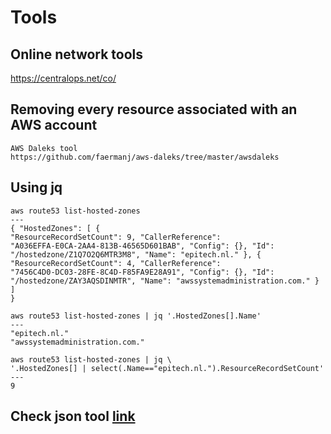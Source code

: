 # Tools

## Online network tools
https://centralops.net/co/

## Removing every resource associated with an AWS account
```
AWS Daleks tool
https://github.com/faermanj/aws-daleks/tree/master/awsdaleks
```

## Using jq
```
aws route53 list-hosted-zones
---
{ "HostedZones": [ {
"ResourceRecordSetCount": 9, "CallerReference":
"A036EFFA-E0CA-2AA4-813B-46565D601BAB", "Config": {}, "Id":
"/hostedzone/Z1Q7O2Q6MTR3M8", "Name": "epitech.nl." }, {
"ResourceRecordSetCount": 4, "CallerReference":
"7456C4D0-DC03-28FE-8C4D-F85FA9E28A91", "Config": {}, "Id":
"/hostedzone/ZAY3AQSDINMTR", "Name": "awssystemadministration.com." } ]
}
```
```
aws route53 list-hosted-zones | jq '.HostedZones[].Name'
---
"epitech.nl."
"awssystemadministration.com."
```

```
aws route53 list-hosted-zones | jq \
'.HostedZones[] | select(.Name=="epitech.nl.").ResourceRecordSetCount'
---
9
```

## Check json tool [link](https://jsonlint.com/)
